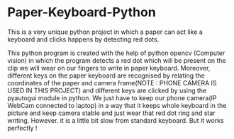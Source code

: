 # Paper-Keyboard-Python
This is a very unique python project in which a paper can act like a keyboard and clicks happens by detecting red dots.

This python program is created with the help of python opencv (Computer vision) in which the program detects
a red dot which will be present on the clip we will wear on our fingers to write in paper keyboard.
Moreover, different keys on the paper keyboard are recognised by relating the coordinates of the
paper and camera frame(NOTE : PHONE CAMERA IS USED IN THIS PROJECT) and different keys are clicked
by using the pyautogui module in python. We just have to keep our phone camera(IP WebCam connected to laptop)
in a way that it keeps whole keyboard in the picture and keep camera stable and just wear that red dot
ring and star writing. However. it is a little bit slow from standard keyboard. But it works perfectly !
